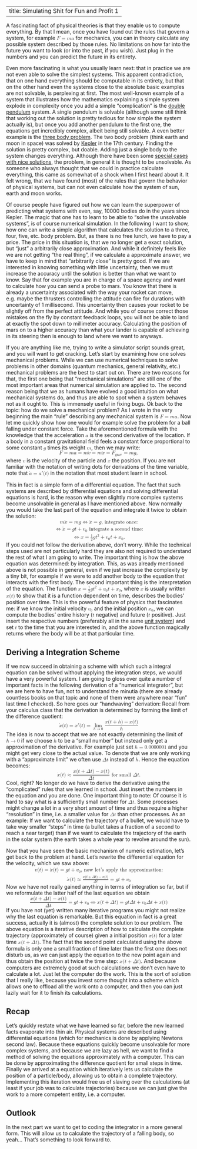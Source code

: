 <table>
<tbody>
<tr class="odd">
<td>title: Simulating Shit for Fun and Profit 1</td>
</tr>
</tbody>
</table>
<p>A fascinating fact of physical theories is that they enable us to compute everything. By that I mean, once you have found out the rules that govern a system, for example <math display="inline" xmlns="http://www.w3.org/1998/Math/MathML"><semantics><mrow><mi>F</mi><mo>=</mo><mi>m</mi><mi>a</mi></mrow><annotation encoding="application/x-tex">F = ma</annotation></semantics></math> for mechanics, you can in theory calculate any possible system described by those rules. No limitations on how far into the future you want to look (or into the past, if you wish). Just plug in the numbers and you can predict the future in its entirety.</p>
<p>Even more fascinating is what you usually learn next: that in practice we are not even able to solve the simplest systems. This apparent contradiction, that on one hand everything should be computable in its entirety, but that on the other hand even the systems close to the absolute basic examples are not solvable, is perplexing at first. The most well-known example of a system that illustrates how the mathematics explaining a simple system explode in complexity once you add a simple “complication” is the <a href="https://en.wikipedia.org/wiki/Double_pendulum">double pendulum</a> system. A single pendulum is solvable (although some still think that working out the solution is pretty tedious for how simple the system actually is), but once you add another pendulum to the first one, the equations get incredibly complex, albeit being still solvable. A even better example is the <a href="https://en.wikipedia.org/wiki/Three-body_problem">three body problem</a>. The two body problem (think earth and moon in space) was solved by <a href="https://en.wikipedia.org/wiki/Johannes_Kepler">Kepler</a> in the 17th century. Finding the solution is pretty complex, but doable. Adding just a single body to the system changes everything. Although there have been some <a href="https://en.wikipedia.org/wiki/Three-body_problem#Special-case_solutions">special cases with nice solutions</a>, the problem, in general it is thought to be unsolvable. As someone who always thought that we could in practice calculate everything, this came as somewhat of a shock when I first heard about it. It felt wrong, that we have found (most) of the rules that govern the behavior of physical systems, but can not even calculate how the system of sun, earth and moon works.</p>
<p>Of course people have figured out how we can learn the superpower of predicting what systems with even, say, 10000 bodies do in the years since Kepler. The magic that one has to learn to be able to “solve the unsolvable systems”, is of course numerical simulation. In the following I want to show, how one can write a simple algorithm that calculates the solution to a three, four, five, etc. body problem. But, as there is no free lunch, we have to pay a price. The price in this situation is, that we no longer get a exact solution, but “just” a arbitrarily close approximation. And while it definitely feels like we are not getting “the real thing”, if we calculate a approximate answer, we have to keep in mind that “arbitrarily close” is pretty good. If we are interested in knowing something with little uncertainty, then we must increase the accuracy until the solution is better than what we want to know. Say that for example you are in charge of a space agency and want to calculate how you can send a probe to mars. You know that there is already a uncertainty associated with the way your rocket can move, e.g. maybe the thrusters controlling the attitude can fire for durations with uncertainty of 1 millisecond. This uncertainty then causes your rocket to be slightly off from the perfect attitude. And while you of course correct those mistakes on the fly by constant feedback loops, you will not be able to land at exactly the spot down to millimeter accuracy. Calculating the position of mars on to a higher accuracy than what your lander is capable of achieving in its steering then is enough to land where we want to anyways.</p>
<p>If you are anything like me, trying to write a simulator script sounds great, and you will want to get cracking. Let’s start by examining how one solves mechanical problems. While we can use numerical techniques to solve problems in other domains (quantum mechanics, general relativity, etc.) mechanical problems are the best to start out on. There are two reasons for that, the first one being that “mechanical simulations” are still one of the most important areas that numerical simulation are applied to. The second reason being that we as humans have evolved a good intuition on what mechanical systems do, and thus are able to spot when a system behaves not as it ought to. This is immensely useful in fixing bugs. Ok back to the topic: how do we solve a mechanical problem? As I wrote in the very beginning the main “rule” describing any mechanical system is <math display="inline" xmlns="http://www.w3.org/1998/Math/MathML"><semantics><mrow><mi>F</mi><mo>=</mo><mi>m</mi><mi>a</mi></mrow><annotation encoding="application/x-tex">F = ma</annotation></semantics></math>. Now let me quickly show how one would for example solve the problem for a ball falling under constant force. Take the aforementioned formula with the knowledge that the acceleration <math display="inline" xmlns="http://www.w3.org/1998/Math/MathML"><semantics><mi>a</mi><annotation encoding="application/x-tex">a</annotation></semantics></math> is the second derivative of the location. If a body in a constant gravitational field feels a constant force proportional to some constant <math display="inline" xmlns="http://www.w3.org/1998/Math/MathML"><semantics><mi>g</mi><annotation encoding="application/x-tex">g</annotation></semantics></math> times its weight <math display="inline" xmlns="http://www.w3.org/1998/Math/MathML"><semantics><mi>m</mi><annotation encoding="application/x-tex">m</annotation></semantics></math>, then we may write: <math display="block" xmlns="http://www.w3.org/1998/Math/MathML"><semantics><mrow><mi>F</mi><mo>=</mo><mi>m</mi><mi>a</mi><mo>=</mo><mi>m</mi><mover><mi>v</mi><mo accent="true">̇</mo></mover><mo>=</mo><mi>m</mi><mover><mi>x</mi><mo accent="true">̈</mo></mover><mo>=</mo><msub><mi>F</mi><msub><mtext mathvariant="normal">grav</mtext><mrow></mrow></msub></msub><mo>=</mo><mi>m</mi><mi>g</mi><mo>,</mo></mrow><annotation encoding="application/x-tex">
F = m a = m \dot{v} = m \ddot{x} = F_{ \text{grav}}_{} = m g,
</annotation></semantics></math> where <math display="inline" xmlns="http://www.w3.org/1998/Math/MathML"><semantics><mi>v</mi><annotation encoding="application/x-tex">v</annotation></semantics></math> is the velocity of the particle and <math display="inline" xmlns="http://www.w3.org/1998/Math/MathML"><semantics><mi>x</mi><annotation encoding="application/x-tex">x</annotation></semantics></math> the position. If you are not familiar with the notation of writing dots for derivations of the time variable, note that <math display="inline" xmlns="http://www.w3.org/1998/Math/MathML"><semantics><mrow><mover><mi>a</mi><mo accent="true">̇</mo></mover><mo>=</mo><mi>a</mi><mi>′</mi><mo stretchy="false" form="prefix">(</mo><mi>t</mi><mo stretchy="false" form="postfix">)</mo></mrow><annotation encoding="application/x-tex">\dot{a} = a&#39;(t)</annotation></semantics></math> in the notation that most student learn in school.</p>
<p>This in fact is a simple form of a differential equation. The fact that such systems are described by differential equations and solving differential equations is hard, is the reason why even slightly more complex systems become unsolvable in general as I have mentioned above. Now normally you would take the last part of the equation and integrate it twice to obtain the solution: <math display="block" xmlns="http://www.w3.org/1998/Math/MathML"><semantics><mtable><mtr><mtd columnalign="center"><mi>m</mi><mover><mi>x</mi><mo accent="true">̈</mo></mover><mo>=</mo><mi>m</mi><mi>g</mi><mo>⇔</mo><mover><mi>x</mi><mo accent="true">̈</mo></mover><mo>=</mo><mi>g</mi><mtext mathvariant="normal">, integrate once:</mtext></mtd></mtr><mtr><mtd columnalign="center"><mo>⇔</mo><mover><mi>x</mi><mo accent="true">̇</mo></mover><mo>=</mo><mi>g</mi><mi>t</mi><mo>+</mo><msub><mi>v</mi><mn>0</mn></msub><mrow><mspace width="0.333em"></mspace><mtext mathvariant="normal"> integrate a second time:</mtext></mrow></mtd></mtr><mtr><mtd columnalign="center"><mo>⇔</mo><mi>x</mi><mo>=</mo><mfrac><mn>1</mn><mn>2</mn></mfrac><mi>g</mi><msup><mi>t</mi><mn>2</mn></msup><mo>+</mo><msub><mi>v</mi><mn>0</mn></msub><mi>t</mi><mo>+</mo><msub><mi>x</mi><mn>0</mn></msub><mi>.</mi></mtd></mtr></mtable><annotation encoding="application/x-tex">\begin{gather}
m \ddot{x} = m g \Leftrightarrow \ddot{x} = g \text{, integrate once:}\\
\Leftrightarrow \dot{x} = gt + v_0 \text{ integrate a second time:}\\
\Leftrightarrow x = \frac{1}{2} g t^2 + v_0 t + x_0.
\end{gather}</annotation></semantics></math> If you could not follow the derivation above, don’t worry. While the technical steps used are not particularly hard they are also not required to understand the rest of what I am going to write. The important thing is how the above equation was determined: by integration. This, as was already mentioned above is not possible in general, even if we just increase the complexity by a tiny bit, for example if we were to add another body to the equation that interacts with the first body. The second important thing is the interpretation of the equation. The function <math display="inline" xmlns="http://www.w3.org/1998/Math/MathML"><semantics><mrow><mi>x</mi><mo>=</mo><mfrac><mn>1</mn><mn>2</mn></mfrac><mi>g</mi><msup><mi>t</mi><mn>2</mn></msup><mo>+</mo><msub><mi>v</mi><mn>0</mn></msub><mi>t</mi><mo>+</mo><msub><mi>x</mi><mn>0</mn></msub></mrow><annotation encoding="application/x-tex">x = \frac{1}{2} g t^2 + v_0 t + x_0</annotation></semantics></math>, where <math display="inline" xmlns="http://www.w3.org/1998/Math/MathML"><semantics><mi>x</mi><annotation encoding="application/x-tex">x</annotation></semantics></math> is usually written <math display="inline" xmlns="http://www.w3.org/1998/Math/MathML"><semantics><mrow><mi>x</mi><mo stretchy="false" form="prefix">(</mo><mi>t</mi><mo stretchy="false" form="postfix">)</mo></mrow><annotation encoding="application/x-tex">x(t)</annotation></semantics></math> to show that it is a function dependent on time, describes the bodies’ position over time. This is the powerful feature of physics that fascinates me: if we know the initial velocity <math display="inline" xmlns="http://www.w3.org/1998/Math/MathML"><semantics><msub><mi>v</mi><mn>0</mn></msub><annotation encoding="application/x-tex">v_0</annotation></semantics></math> and the initial position <math display="inline" xmlns="http://www.w3.org/1998/Math/MathML"><semantics><msub><mi>x</mi><mn>0</mn></msub><annotation encoding="application/x-tex">x_0</annotation></semantics></math>, we can compute the bodies’ entire history (<math display="inline" xmlns="http://www.w3.org/1998/Math/MathML"><semantics><mi>t</mi><annotation encoding="application/x-tex">t</annotation></semantics></math> negative) and future (<math display="inline" xmlns="http://www.w3.org/1998/Math/MathML"><semantics><mi>t</mi><annotation encoding="application/x-tex">t</annotation></semantics></math> positive). Just insert the respective numbers (preferably all in the same <a href="https://en.wikipedia.org/wiki/International_System_of_Units">unit system</a>) and set <math display="inline" xmlns="http://www.w3.org/1998/Math/MathML"><semantics><mi>t</mi><annotation encoding="application/x-tex">t</annotation></semantics></math> to the time that you are interested in, and the above function magically returns where the body will be at that particular time.</p>
<h2 id="deriving-a-integration-scheme">Deriving a Integration Scheme</h2>
<p>If we now succeed in obtaining a scheme with which such a integral equation can be solved without applying the integration steps, we would have a very powerful system. I am going to gloss over quite a number of important facts in the following derivation of a “numerical integrator”, but we are here to have fun, not to understand the minutia (there are already countless books on that topic and none of them were anywhere near “fun” last time I checked). So here goes our “handwaving” derivation: Recall from your calculus class that the derivation is determined by forming the limit of the difference quotient: <math display="block" xmlns="http://www.w3.org/1998/Math/MathML"><semantics><mrow><mover><mi>x</mi><mo accent="true">̇</mo></mover><mo stretchy="false" form="prefix">(</mo><mi>t</mi><mo stretchy="false" form="postfix">)</mo><mo>=</mo><mi>x</mi><mi>′</mi><mo stretchy="false" form="prefix">(</mo><mi>t</mi><mo stretchy="false" form="postfix">)</mo><mo>=</mo><munder><mo>lim</mo><msub><mrow><mi>h</mi><mo>→</mo><mn>0</mn></mrow><mrow></mrow></msub></munder><mfrac><mrow><mi>x</mi><mo stretchy="false" form="prefix">(</mo><mi>t</mi><mo>+</mo><mi>h</mi><mo stretchy="false" form="postfix">)</mo><mo>−</mo><mi>x</mi><mo stretchy="false" form="prefix">(</mo><mi>t</mi><mo stretchy="false" form="postfix">)</mo></mrow><mi>h</mi></mfrac></mrow><annotation encoding="application/x-tex">\begin{equation}
\dot{x}(t) = x&#39;(t) = \lim_{h \to 0} _{}\frac{x(t+h) - x(t)}{h}
\end{equation}</annotation></semantics></math> The idea is now to accept that we are not exactly determining the limit of <math display="inline" xmlns="http://www.w3.org/1998/Math/MathML"><semantics><mrow><mi>h</mi><mo>→</mo><mn>0</mn></mrow><annotation encoding="application/x-tex">h\to 0</annotation></semantics></math> if we choose <math display="inline" xmlns="http://www.w3.org/1998/Math/MathML"><semantics><mi>h</mi><annotation encoding="application/x-tex">h</annotation></semantics></math> to be a “small number” but instead only get a approximation of the derivative. For example just set <math display="inline" xmlns="http://www.w3.org/1998/Math/MathML"><semantics><mrow><mi>h</mi><mo>=</mo><mn>0.0000001</mn></mrow><annotation encoding="application/x-tex">h = 0.0000001</annotation></semantics></math> and you might get very close to the actual value. To denote that we are only working with a “approximate limit” we often use <math display="inline" xmlns="http://www.w3.org/1998/Math/MathML"><semantics><mrow><mi>Δ</mi><mi>t</mi></mrow><annotation encoding="application/x-tex">\Delta t</annotation></semantics></math> instead of <math display="inline" xmlns="http://www.w3.org/1998/Math/MathML"><semantics><mi>h</mi><annotation encoding="application/x-tex">h</annotation></semantics></math>. Hence the equation becomes: <math display="block" xmlns="http://www.w3.org/1998/Math/MathML"><semantics><mrow><mover><mi>x</mi><mo accent="true">̇</mo></mover><mo stretchy="false" form="prefix">(</mo><mi>t</mi><mo stretchy="false" form="postfix">)</mo><mo>≈</mo><mfrac><mrow><mi>x</mi><mo stretchy="false" form="prefix">(</mo><mi>t</mi><mo>+</mo><mi>Δ</mi><mi>t</mi><mo stretchy="false" form="postfix">)</mo><mo>−</mo><mi>x</mi><mo stretchy="false" form="prefix">(</mo><mi>t</mi><mo stretchy="false" form="postfix">)</mo></mrow><mrow><mi>Δ</mi><mi>t</mi></mrow></mfrac><mrow><mspace width="0.333em"></mspace><mtext mathvariant="normal"> for small </mtext><mspace width="0.333em"></mspace></mrow><mi>Δ</mi><mi>t</mi><mi>.</mi></mrow><annotation encoding="application/x-tex">\begin{equation}
\dot{x}(t) \approx \frac{x(t+\Delta t) - x(t)}{\Delta t} \text{ for small } \Delta t.
\end{equation}</annotation></semantics></math> Cool, right? No longer do we have to derive the derivative using the “complicated” rules that we learned in school. Just insert the numbers in the equation and you are done. One important thing to note: Of course it is hard to say what is a sufficiently small number for <math display="inline" xmlns="http://www.w3.org/1998/Math/MathML"><semantics><mrow><mi>Δ</mi><mi>t</mi></mrow><annotation encoding="application/x-tex">\Delta t</annotation></semantics></math>. Some processes might change a lot in a very short amount of time and thus require a higher “resolution” in time, i.e. a smaller value for <math display="inline" xmlns="http://www.w3.org/1998/Math/MathML"><semantics><mrow><mi>Δ</mi><mi>t</mi></mrow><annotation encoding="application/x-tex">\Delta t</annotation></semantics></math> than other processes. As an example: If we want to calculate the trajectory of a bullet, we would have to take way smaller “steps” in time (a bullet takes a fraction of a second to reach a near target) than if we want to calculate the trajectory of the earth in the solar system (the earth takes a whole year to revolve around the sun).</p>
<p>Now that you have seen the basic mechanism of numeric estimation, let’s get back to the problem at hand. Let’s rewrite the differential equation for the velocity, which we saw above: <math display="block" xmlns="http://www.w3.org/1998/Math/MathML"><semantics><mtable><mtr><mtd columnalign="center"><mi>v</mi><mo stretchy="false" form="prefix">(</mo><mi>t</mi><mo stretchy="false" form="postfix">)</mo><mo>=</mo><mover><mi>x</mi><mo accent="true">̇</mo></mover><mo stretchy="false" form="prefix">(</mo><mi>t</mi><mo stretchy="false" form="postfix">)</mo><mo>=</mo><mi>g</mi><mi>t</mi><mo>+</mo><msub><mi>v</mi><mn>0</mn></msub><mtext mathvariant="normal">, now let’s apply the approximation:</mtext></mtd></mtr><mtr><mtd columnalign="center"><mover><mi>x</mi><mo accent="true">̇</mo></mover><mo stretchy="false" form="prefix">(</mo><mi>t</mi><mo stretchy="false" form="postfix">)</mo><mo>≈</mo><mfrac><mrow><mi>x</mi><mo stretchy="false" form="prefix">(</mo><mi>t</mi><mo>+</mo><mi>Δ</mi><mi>t</mi><mo stretchy="false" form="postfix">)</mo><mo>−</mo><mi>x</mi><mo stretchy="false" form="prefix">(</mo><mi>t</mi><mo stretchy="false" form="postfix">)</mo></mrow><mrow><mi>Δ</mi><mi>t</mi></mrow></mfrac><mo>=</mo><mi>g</mi><mi>t</mi><mo>+</mo><msub><mi>v</mi><mn>0</mn></msub></mtd></mtr></mtable><annotation encoding="application/x-tex">\begin{gather}
v(t) = \dot{x}(t) = gt + v_0 \text{, now let&#39;s apply the approximation:}\\
\dot{x}(t) \approx \frac{x(t+\Delta t) - x(t)}{\Delta t} = gt + v_0
\end{gather}</annotation></semantics></math> Now we have not really gained anything in terms of integration so far, but if we reformulate the latter half of the last equation we obtain <math display="block" xmlns="http://www.w3.org/1998/Math/MathML"><semantics><mrow><mfrac><mrow><mi>x</mi><mo stretchy="false" form="prefix">(</mo><mi>t</mi><mo>+</mo><mi>Δ</mi><mi>t</mi><mo stretchy="false" form="postfix">)</mo><mo>−</mo><mi>x</mi><mo stretchy="false" form="prefix">(</mo><mi>t</mi><mo stretchy="false" form="postfix">)</mo></mrow><mrow><mi>Δ</mi><mi>t</mi></mrow></mfrac><mo>=</mo><mi>g</mi><mi>t</mi><mo>+</mo><msub><mi>v</mi><mn>0</mn></msub><mo>⇔</mo><mi>x</mi><mo stretchy="false" form="prefix">(</mo><mi>t</mi><mo>+</mo><mi>Δ</mi><mi>t</mi><mo stretchy="false" form="postfix">)</mo><mo>=</mo><mi>g</mi><mi>t</mi><mi>Δ</mi><mi>t</mi><mo>+</mo><msub><mi>v</mi><mn>0</mn></msub><mi>Δ</mi><mi>t</mi><mo>+</mo><mi>x</mi><mo stretchy="false" form="prefix">(</mo><mi>t</mi><mo stretchy="false" form="postfix">)</mo></mrow><annotation encoding="application/x-tex">\begin{equation}
\frac{x(t+\Delta t) - x(t)}{\Delta t} = gt + v_0 \Leftrightarrow x(t + \Delta t) = gt\Delta t + v_0 \Delta t + x(t)
\end{equation}</annotation></semantics></math> If you have not (yet) written many iterative programs you might not realize why the last equation is remarkable. But this equation in fact is a great success, actually it is (almost) the complete solution to our problem. The above equation is a iterative description of how to calculate the complete trajectory (approximately of course) given a initial position <math display="inline" xmlns="http://www.w3.org/1998/Math/MathML"><semantics><mrow><mi>x</mi><mo stretchy="false" form="prefix">(</mo><mi>t</mi><mo stretchy="false" form="postfix">)</mo></mrow><annotation encoding="application/x-tex">x(t)</annotation></semantics></math> for a later time <math display="inline" xmlns="http://www.w3.org/1998/Math/MathML"><semantics><mrow><mi>x</mi><mo stretchy="false" form="prefix">(</mo><mi>t</mi><mo>+</mo><mi>Δ</mi><mi>t</mi><mo stretchy="false" form="postfix">)</mo></mrow><annotation encoding="application/x-tex">x(t+\Delta t)</annotation></semantics></math>. The fact that the second point calculated using the above formula is only one a small fraction of time later than the first one does not disturb us, as we can just apply the equation to the new point again and thus obtain the position at twice the time step: <math display="inline" xmlns="http://www.w3.org/1998/Math/MathML"><semantics><mrow><mi>x</mi><mo stretchy="false" form="prefix">(</mo><mi>t</mi><mo>+</mo><mi>Δ</mi><mi>t</mi><mo stretchy="false" form="postfix">)</mo></mrow><annotation encoding="application/x-tex">x(t + \Delta t)</annotation></semantics></math>. And because computers are extremely good at such calculations we don’t even have to calculate a lot. Just let the computer do the work. This is the sort of solution that I really like, because you invest some thought into a scheme which allows one to offload all the work onto a computer, and then you can just lazily wait for it to finish its calculations.</p>
<h2 id="recap">Recap</h2>
<p>Let’s quickly restate what we have learned so far, before the new learned facts evaporate into thin air. Physical systems are described using differential equations (which for mechanics is done by applying Newtons second law). Because these equations quickly become unsolvable for more complex systems, and because we are lazy as hell, we want to find a method of solving the equations approximately with a computer. This can be done by approximating the difference quotient for small steps in time. Finally we arrived at a equation which iteratively lets us calculate the position of a particle/body, allowing us to obtain a complete trajectory. Implementing this iteration would free us of slaving over the calculations (at least if your job was to calculate trajectories) because we can just give the work to a more competent entity, i.e. a computer.</p>
<h2 id="outlook">Outlook</h2>
<p>In the next part we want to get to coding the integrator in a more general form. This will allow us to calculate the trajectory of a falling body, so yeah… That’s something to look forward to.</p>
